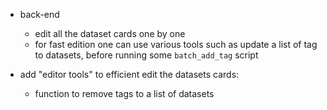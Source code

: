 - back-end
    - edit all the dataset cards one by one
    - for fast edition one can use various tools such as update a list of tag to datasets, before running some `batch_add_tag` script

- add "editor tools" to efficient edit the datasets cards:
    - function to remove tags to a list of datasets
